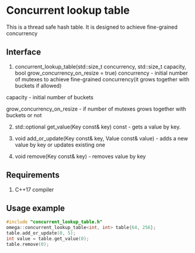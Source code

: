 # Concurrent lookup table 

This is a thread safe hash table. It is designed to achieve fine-grained concurrency

## Interface
1. concurrent_lookup_table(std::size_t concurrency, std::size_t capacity, bool grow_concurrency_on_resize = true)
 concurrency - initial number of mutexes to achieve fine-grained concurrency(it grows together with buckets if allowed) 

 capacity - initial number of buckets

 grow_concurrency_on_resize - if number of mutexes grows together with buckets or not

2. std::optional<Value> get_value(Key const& key) const - gets a value by key.

3. void add_or_update(Key const& key, Value const& value) - adds a new value by key or updates existing one

4. void remove(Key const& key) - removes value by key

## Requirements
1. C++17 compiler

## Usage example
```cpp
#include "concurrent_lookup_table.h"
omega::concurrent_lookup_table<int, int> table{64, 256};
table.add_or_update(0, 5);
int value = table.get_value(0);
table.remove(0);
```

